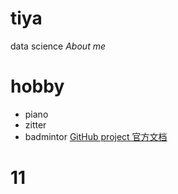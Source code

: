 # tiya
data science 
*About me*
# hobby
- piano
- zitter
- badmintor
  [GitHub project 官方文档](https://docs.github.com)
# 11
